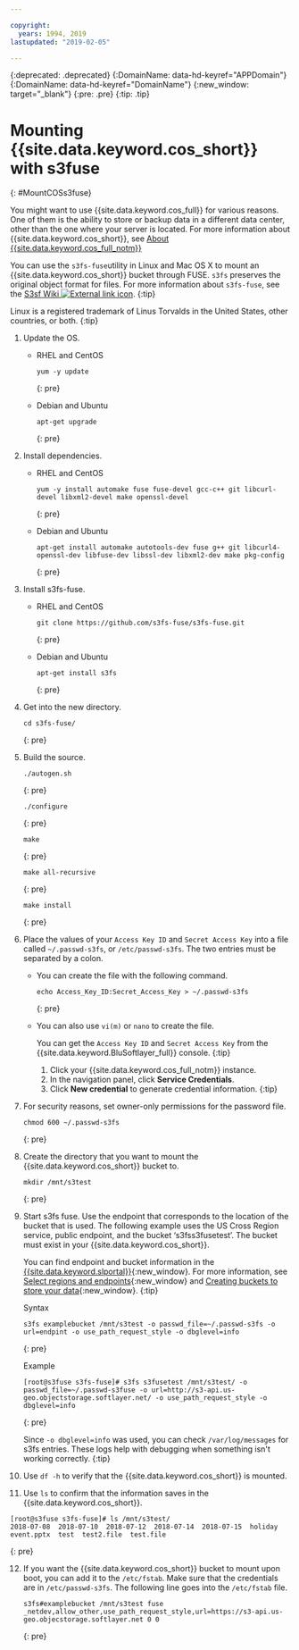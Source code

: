 ```yaml
---

copyright:
  years: 1994, 2019
lastupdated: "2019-02-05"

---
```

{:deprecated: .deprecated}
{:DomainName: data-hd-keyref="APPDomain"}
{:DomainName: data-hd-keyref="DomainName"}
{:new_window: target="_blank"}
{:pre: .pre}
{:tip: .tip}

# Mounting {{site.data.keyword.cos_short}} with s3fuse
{: #MountCOSs3fuse}

You might want to use {{site.data.keyword.cos_full}} for various reasons. One of them is the ability to store or backup data in a different data center, other than the one where your server is located. For more information about {{site.data.keyword.cos_short}}, see [About {{site.data.keyword.cos_full_notm}}](/docs/services/cloud-object-storage?topic=cloud-object-storage-about-ibm-cloud-object-storage)

You can use the `s3fs-fuse`utility in Linux and Mac OS X to mount an {{site.data.keyword.cos_short}} bucket through FUSE. `s3fs` preserves the original object format for files. For more information about `s3fs-fuse`, see the [S3sf Wiki ![External link icon](../../icons/launch-glyph.svg "External link icon")](https://github.com/s3fs-fuse/s3fs-fuse/wiki/FAQ).
{:tip}

Linux is a registered trademark of Linus Torvalds in the United States, other countries, or both.
{:tip}

1. Update the OS.
   - RHEL and CentOS
     ```
     yum -y update
     ```
     {: pre}

   - Debian and Ubuntu
     ```
     apt-get upgrade
     ```
     {: pre}

2. Install dependencies.
   - RHEL and CentOS
     ```
     yum -y install automake fuse fuse-devel gcc-c++ git libcurl-devel libxml2-devel make openssl-devel
     ```
     {: pre}

   - Debian and Ubuntu
     ```
     apt-get install automake autotools-dev fuse g++ git libcurl4-openssl-dev libfuse-dev libssl-dev libxml2-dev make pkg-config
     ```
     {: pre}

3. Install s3fs-fuse.
   - RHEL and CentOS
     ```
     git clone https://github.com/s3fs-fuse/s3fs-fuse.git
     ```
     {: pre}

   - Debian and Ubuntu
     ```
     apt-get install s3fs
     ```
     {: pre}

4. Get into the new directory.
   ```
   cd s3fs-fuse/
   ```
   {: pre}

5. Build the source.
   ```
   ./autogen.sh
   ```
   {: pre}

   ```
   ./configure
   ```
   {: pre}

   ```
   make
   ```
   {: pre}

   ```
   make all-recursive
   ```
   {: pre}

   ```
   make install
   ```
   {: pre}

6. Place the values of your `Access Key ID` and `Secret Access Key` into a file called `~/.passwd-s3fs`, or `/etc/passwd-s3fs`. The two entries must be separated by a colon.     
   - You can create the file with the following command.
     ```
     echo Access_Key_ID:Secret_Access_Key > ~/.passwd-s3fs
     ```
     {: pre}
   - You can also use `vi(m)` or `nano` to create the file.<br>

     You can get the `Access Key ID` and `Secret Access Key` from the {{site.data.keyword.BluSoftlayer_full}} console.
     {:tip}

     1. Click your {{site.data.keyword.cos_full_notm}} instance.
     2. In the navigation panel, click **Service Credentials**.
     3. Click **New credential** to generate credential information.
     {:tip}

7. For security reasons, set owner-only permissions for the password file.
   ```
   chmod 600 ~/.passwd-s3fs
   ```
   {: pre}

8. Create the directory that you want to mount the {{site.data.keyword.cos_short}} bucket to.
   ```
   mkdir /mnt/s3test
   ```
   {: pre}

9. Start s3fs fuse. Use the endpoint that corresponds to the location of the bucket that is used. The following example uses the US Cross Region service, public endpoint, and the bucket ‘s3fss3fusetest’. The bucket must exist in your {{site.data.keyword.cos_short}}.

   You can find endpoint and bucket information in the [{{site.data.keyword.slportal}}](https://control.softlayer.com/){:new_window}. For more information, see [Select regions and endpoints](/docs/services/cloud-object-storage/basics?topic=cloud-object-storage-endpoints){:new_window} and [Creating buckets to store your data](/docs/services/cloud-object-storage?topic=cloud-object-storage-getting-started-console-#create-buckets){:new_window}.
   {:tip}

   Syntax
   ```
   s3fs examplebucket /mnt/s3test -o passwd_file=~/.passwd-s3fs -o url=endpint -o use_path_request_style -o dbglevel=info
   ```
   {: pre}

   Example
   ```
   [root@s3fuse s3fs-fuse]# s3fs s3fusetest /mnt/s3test/ -o passwd_file=~/.passwd-s3fuse -o url=http://s3-api.us-geo.objectstorage.softlayer.net/ -o use_path_request_style -o dbglevel=info
   ```
   {: pre}

   Since `-o dbglevel=info` was used, you can check `/var/log/messages` for s3fs entries. These logs help with debugging when something isn't working correctly.
   {:tip}

10. Use `df -h` to verify that the {{site.data.keyword.cos_short}} is mounted.

11. Use `ls` to confirm that the information saves in the {{site.data.keyword.cos_short}}.
   ```
   [root@s3fuse s3fs-fuse]# ls /mnt/s3test/
   2018-07-08  2018-07-10  2018-07-12  2018-07-14  2018-07-15  holiday event.pptx  test  test2.file  test.file
   ```
   {: pre}

12. If you want the {{site.data.keyword.cos_short}} bucket to mount upon boot, you can add it to the `/etc/fstab`. Make sure that the credentials are in `/etc/passwd-s3fs`. The following line goes into the `/etc/fstab` file.
    ```
    s3fs#examplebucket /mnt/s3test fuse _netdev,allow_other,use_path_request_style,url=https://s3-api.us-geo.objecstorage.softlayer.net 0 0
    ```
    {: pre}
